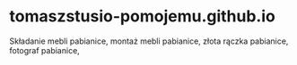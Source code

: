 # tomaszstusio-pomojemu.github.io
Składanie mebli pabianice, montaż mebli pabianice, złota rączka pabianice, fotograf pabianice, 
